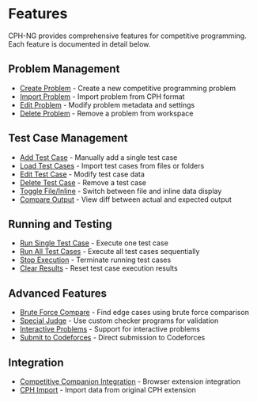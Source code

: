 # Features

CPH-NG provides comprehensive features for competitive programming. Each feature
is documented in detail below.

## Problem Management

- [Create Problem](create-problem.md) - Create a new competitive programming
  problem
- [Import Problem](import-problem.md) - Import problem from CPH format
- [Edit Problem](edit-problem.md) - Modify problem metadata and settings
- [Delete Problem](delete-problem.md) - Remove a problem from workspace

## Test Case Management

- [Add Test Case](add-test-case.md) - Manually add a single test case
- [Load Test Cases](load-test-cases.md) - Import test cases from files or
  folders
- [Edit Test Case](edit-test-case.md) - Modify test case data
- [Delete Test Case](delete-test-case.md) - Remove a test case
- [Toggle File/Inline](toggle-file-inline.md) - Switch between file and inline
  data display
- [Compare Output](compare-output.md) - View diff between actual and expected
  output

## Running and Testing

- [Run Single Test Case](run-single-test.md) - Execute one test case
- [Run All Test Cases](run-all-tests.md) - Execute all test cases sequentially
- [Stop Execution](stop-execution.md) - Terminate running test cases
- [Clear Results](clear-results.md) - Reset test case execution results

## Advanced Features

- [Brute Force Compare](brute-force-compare.md) - Find edge cases using brute
  force comparison
- [Special Judge](special-judge.md) - Use custom checker programs for validation
- [Interactive Problems](interactive-problems.md) - Support for interactive
  problems
- [Submit to Codeforces](submit-codeforces.md) - Direct submission to Codeforces

## Integration

- [Competitive Companion Integration](competitive-companion.md) - Browser
  extension integration
- [CPH Import](cph-import.md) - Import data from original CPH extension
